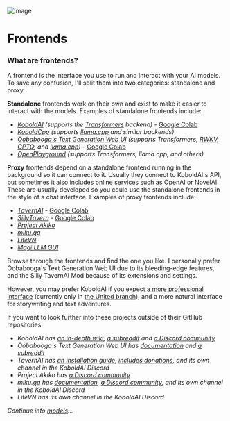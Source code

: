 ![image](https://user-images.githubusercontent.com/55674863/230695241-04ebc080-8fff-4d7e-9e8c-8d5168390150.png)

# Frontends

### What are frontends?

A frontend is the interface you use to run and interact with your AI models. To save any confusion, I'll split them into two categories: standalone and proxy.

**Standalone** frontends work on their own and exist to make it easier to interact with the models. Examples of standalone frontends include:

- *[KoboldAI](https://github.com/KoboldAI/KoboldAI-Client)* *(supports the [Transformers](https://github.com/huggingface/transformers) backend)* - [Google Colab](https://colab.research.google.com/github/KoboldAI/KoboldAI-Client/blob/main/colab/TPU.ipynb)
- *[KoboldCpp](https://github.com/LostRuins/koboldcpp)* *(supports [llama.cpp](https://github.com/ggerganov/llama.cpp) and similar backends)*
- *[Oobabooga's Text Generation Web UI](https://github.com/oobabooga/text-generation-webui)* *(supports Transformers, [RWKV](https://github.com/oobabooga/text-generation-webui/wiki/RWKV-model), [GPTQ](https://github.com/oobabooga/text-generation-webui/wiki/LLaMA-model), and [llama.cpp](https://github.com/oobabooga/text-generation-webui/wiki/llama.cpp-models))* - [Google Colab](https://colab.research.google.com/github/oobabooga/AI-Notebooks/blob/main/Colab-TextGen-GPU.ipynb)
- *[OpenPlayground](https://github.com/nat/openplayground)* *(supports Transformers, llama.cpp, and others)*

**Proxy** frontends depend on a standalone frontend running in the background so it can connect to it. Usually they connect to KoboldAI's API, but sometimes it also includes online services such as OpenAI or NovelAI. These are usually developed so you could use the standalone frontends in the style of a chat interface. Examples of proxy frontends include:

- *[TavernAI](https://github.com/TavernAI/TavernAI)* - [Google Colab](https://colab.research.google.com/github/TavernAI/TavernAI/blob/main/colab/GPU.ipynb)
- *[SillyTavern](https://github.com/Cohee1207/SillyTavern)* - [Google Colab](https://colab.research.google.com/github/SillyLossy/TavernAI-extras/blob/main/colab/GPU.ipynb)
- *[Project Akiko](https://github.com/Project-Akiko/Project-Akiko)*
- *[miku.gg](https://github.com/miku-gg/miku)*
- *[LiteVN](https://laika-ch.itch.io/laikas-litevn-ui-for-koboldai)*
- *[Magi LLM GUI](https://github.com/shinomakoi/magi_llm_gui)*

Browse through the frontends and find the one you like. I personally prefer Oobabooga's Text Generation Web UI due to its bleeding-edge features, and the Silly TavernAI Mod because of its extensions and settings.

However, you may prefer KoboldAI if you expect [a more professional interface](https://cdn.discordapp.com/attachments/1092245228028706867/1093288888728047706/Screenshot_2023-04-05_at_14-39-30_sample_story_-_KoboldAI_Client.png) (currently only in [the United branch](https://github.com/henk717/KoboldAI)), and a more natural interface for storywriting and text adventures.

If you want to look further into these projects outside of their GitHub repositories:

- _KoboldAI has [an in-depth wiki](https://github.com/KoboldAI/KoboldAI-Client/wiki), [a subreddit](https://old.reddit.com/r/KoboldAI/) and [a Discord community](https://discord.gg/XuQWadgU9k)_
- _Oobabooga's Text Generation Web UI has [documentation](https://github.com/oobabooga/text-generation-webui/wiki) and [a subreddit](https://old.reddit.com/r/Oobabooga/)_
- _TavernAI has [an installation guide](https://github.com/TavernAI/TavernAI/wiki/How-to-install), [includes donations](https://boosty.to/tavernai), and its own channel in the KoboldAI Discord_
- _Project Akiko has [a Discord community](https://discord.gg/Pdhd7dEqHp)_
- _miku.gg has [documentation](https://docs.miku.gg/), [a Discord community](https://discord.gg/3XPdpUdGgV), and its own channel in the KoboldAI Discord_
- _LiteVN has its own channel in the KoboldAI Discord_

*Continue into [models](models.md)...*
